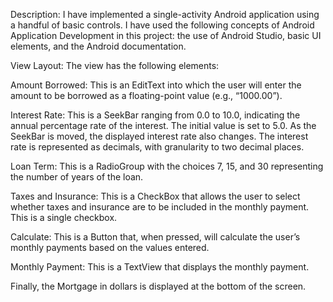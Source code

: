 Description:
I have implemented a single-activity Android application using a handful of basic controls. I have used the following concepts of Android Application Development in this project: the use of Android Studio, basic UI elements, and the Android documentation.

View Layout:
The view has the following elements:

Amount Borrowed:
This is an EditText into which the user will enter the amount to be borrowed as a floating-point value (e.g., “1000.00”).

Interest Rate:
This is a SeekBar ranging from 0.0 to 10.0, indicating the annual percentage rate of the interest. The initial value is set to 5.0. As the SeekBar is moved, the displayed interest rate also changes.
The interest rate is represented as decimals, with granularity to two decimal places. 

Loan Term:
This is a RadioGroup with the choices 7, 15, and 30 representing the number of years of the loan.

Taxes and Insurance:
This is a CheckBox that allows the user to select whether taxes and insurance are to be included in the monthly payment. This is a single checkbox.

Calculate:
This is a Button that, when pressed, will calculate the user’s monthly payments based on the values entered.

Monthly Payment:
This is a TextView that displays the monthly payment.

Finally, the Mortgage in dollars is displayed at the bottom of the screen.
